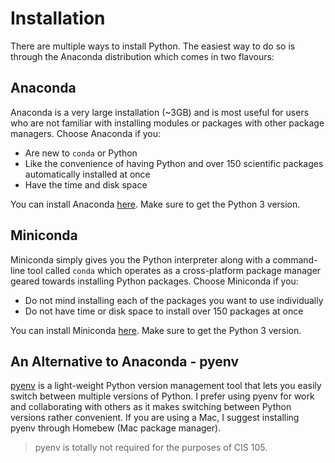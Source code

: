# Installation

There are multiple ways to install Python. The easiest way to do so is through the Anaconda distribution which comes in two flavours:

## Anaconda

Anaconda is a very large installation \(~3GB\) and is most useful for users who are not familiar with installing modules or packages with other package managers. Choose Anaconda if you:

* Are new to `conda` or Python
* Like the convenience of having Python and over 150 scientific packages automatically installed at once
* Have the time and disk space

You can install Anaconda [here](https://www.anaconda.com/distribution/#download-section). Make sure to get the Python 3 version.

## Miniconda

Miniconda simply gives you the Python interpreter along with a command-line tool called `conda` which operates as a cross-platform package manager geared towards installing Python packages. Choose Miniconda if you:

* Do not mind installing each of the packages you want to use individually
* Do not have time or disk space to install over 150 packages at once

You can install Miniconda [here](https://docs.conda.io/en/latest/miniconda.html). Make sure to get the Python 3 version.

## An Alternative to Anaconda - pyenv

[pyenv](https://github.com/pyenv/pyenv) is a light-weight Python version management tool that lets you easily switch between multiple versions of Python. I prefer using pyenv for work and collaborating with others as it makes switching between Python versions rather convenient. If you are using a Mac, I suggest installing pyenv through Homebew \(Mac package manager\).

> pyenv is totally not required for the purposes of CIS 105.
